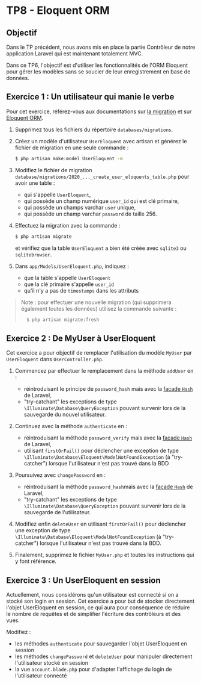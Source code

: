 TP8 - Eloquent ORM
==================

Objectif
--------

Dans le TP précédent, nous avons mis en place la partie Contrôleur de notre application Laravel qui est maintenant totalement MVC.

Dans ce TP6, l'objectif est d'utiliser les fonctionnalités de l'ORM Eloquent pour gérer les modèles sans se soucier de leur enregistrement en base de données.


Exercice 1 : Un utilisateur qui manie le verbe
----------------------------------------------

Pour cet exercice, référez-vous aux documentations sur [la migration](https://laravel.com/docs/6.x/migrations) et sur [Eloquent ORM](https://laravel.com/docs/6.x/eloquent).

1. Supprimez tous les fichiers du répertoire `databases/migrations`.

1. Créez un modèle d'utilisateur `UserEloquent` avec artisan et générez le fichier de migration en une seule commande :
	```sh
	$ php artisan make:model UserEloquent -m
	```

1. Modifiez le fichier de migration `database/migrations/2020_..._create_user_eloquents_table.php` pour avoir une table :
	- qui s'appelle `UserEloquent`,
	- qui possède un champ numérique `user_id` qui est clé primaire,
	- qui possède un champs varchar `user` unique,
	- qui possède un champ varchar `password` de taille 256.

1. Effectuez la migration avec la commande :
	```sh
	$ php artisan migrate
	```
	et vérifiez que la table `UserEloquent` a bien été créée avec `sqlite3` ou `sqlitebrowser`.

1. Dans `app/Models/UserEloquent.php`, indiquez :
	- que la table s'appelle `UserEloquent`
	- que la clé primaire s'appelle `user_id`
	- qu'il n'y a pas de `timestamps` dans les attributs

> Note : pour effectuer une nouvelle migration (qui supprimera également toutes les données) utilisez la commande suivante :
> ```sh
>	$ php artisan migrate:fresh
> ```

Exercice 2 : De MyUser à UserEloquent
-------------------------------------

Cet exercice a pour objectif de remplacer l'utilisation du modèle `MyUser` par `UserEloquent` dans `UserController.php`.

1. Commencez par effectuer le remplacement dans la méthode `addUser` en :
	- réintroduisant le principe de `password_hash` mais avec la [facade `Hash`](https://laravel.com/docs/8.x/hashing) de Laravel,
	- "try-catchant" les exceptions de type `\Illuminate\Database\QueryException` pouvant survenir lors de la sauvegarde du nouvel utilisateur.

1. Continuez avec la méthode `authenticate` en :
	- réintroduisant la méthode `password_verify` mais avec la [facade `Hash`](https://laravel.com/docs/8.x/hashing) de Laravel,
	- utilisant `firstOrFail()` pour déclencher une exception de type `\Illuminate\Database\Eloquent\ModelNotFoundException` (à "try-catcher") lorsque l'utilisateur n'est pas trouvé dans la BDD

1. Poursuivez avec `changePassword` en :
	- réintroduisant la méthode `password_hash`mais avec la [facade `Hash`](https://laravel.com/docs/8.x/hashing) de Laravel,
	- "try-catchant" les exceptions de type `\Illuminate\Database\QueryException` pouvant survenir lors de la sauvegarde de l'utilisateur.

1. Modifiez enfin `deleteUser` en utilisant `firstOrFail()` pour déclencher une exception de type `\Illuminate\Database\Eloquent\ModelNotFoundException` (à "try-catcher") lorsque l'utilisateur n'est pas trouvé dans la BDD.

1. Finalement, supprimez le fichier `MyUser.php` et toutes les instructions qui y font référence.


Exercice 3 : Un UserEloquent en session
---------------------------------------

Actuellement, nous considérons qu'un utilisateur est connecté si on a stocké son login en session. Cet exercice a pour but de stocker directement l'objet UserEloquent en session, ce qui aura pour conséquence de réduire le nombre de requêtes et de simplifier l'écriture des contrôleurs et des vues.

Modifiez :
- les méthodes `authenticate` pour sauvegarder l'objet UserEloquent en session
- les méthodes `changePassword` et `deleteUser` pour manipuler directement l'utilisateur stocké en session
- la vue `account.blade.php` pour d'adapter l'affichage du login de l'utilisateur connecté
